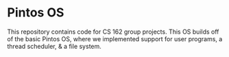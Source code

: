 Pintos OS
=======================

This repository contains code for CS 162 group projects. This OS builds off of the basic Pintos OS, where we implemented support for user programs, a thread scheduler, & a file system. 
